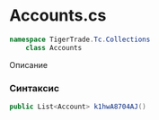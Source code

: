 
# Accounts.cs
```csharp
namespace TigerTrade.Tc.Collections  
    class Accounts
```

Описание

### Синтаксис
```csharp
public List<Account> k1hwA8704AJ()
```


                    
                    